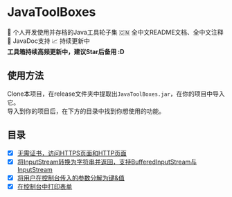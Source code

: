 # JavaToolBoxes
:art: 个人开发使用并存档的Java工具轮子集 :cn: 全中文README文档、全中文注释 :page_facing_up: JavaDoc支持 :chart_with_upwards_trend: 持续更新中  
**工具箱持续高频更新中，建议Star后备用 :D**

## 使用方法

Clone本项目，在release文件夹中提取出`JavaToolBoxes.jar`，在你的项目中导入它。  
导入到你的项目后，在下方的目录中找到你想使用的功能。  

## 目录

- [x] [无需证书，访问HTTPS页面和HTTP页面](/readme/PostHttpOrHttps.md)
- [x] [将InputStream转换为字符串并返回，支持BufferedInputStream与InputStream](/readme/InputStreamToString.md)
- [x] [将用户在控制台传入的参数分解为键&值](/readme/ConsoleArgs.md)
- [x] [在控制台中打印表单](/readme/ConsoleTable.md)